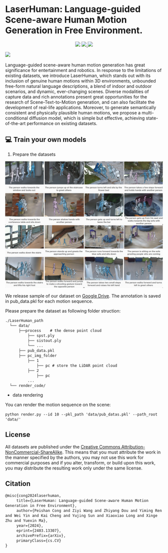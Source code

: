 # LaserHuman: Language-guided Scene-aware Human Motion Generation in Free Environment.

<!-- ### [Project Page](https://4dvlab.github.io/project_page/laserhuman.html) | [Arxiv](https://arxiv.org/pdf/2403.13307.pdf) -->

<p align="center">
  <a href='https://arxiv.org/pdf/2403.13307.pdf'>
    <img src='https://img.shields.io/badge/Arxiv-2312.06553-A42C25?style=flat&logo=arXiv&logoColor=A42C25'></a>
  <a href='https://arxiv.org/pdf/2403.13307.pdf'>
    <img src='https://img.shields.io/badge/Paper-PDF-yellow?style=flat&logo=arXiv&logoColor=yellow'>
  </a>
  <a href='https://4dvlab.github.io/project_page/laserhuman.html'>
  <img src='https://img.shields.io/badge/Project-Page-orange?style=flat&logo=Google%20chrome&logoColor=orange'></a>
  <!-- <a href='https://youtu.be/0a0ZYJgzdWE'>
  <img src='https://img.shields.io/badge/YouTube-Video-EA3323?style=flat&logo=youtube&logoColor=EA3323'></a> -->
  <!-- <a href="" target='_blank'>
    <img src="https://visitor-badge.laobi.icu/badge?page_id=4DVLab.LaserHuman&left_color=gray&right_color=blue">
  </a> -->
</p>
<p float="center">
  <img  width="1000" src="./assets/page1.gif"/>
</p>




Language-guided scene-aware human motion generation has great significance for entertainment and robotics. In response to the limitations of existing datasets, we introduce LaserHuman, which stands out with its inclusion of genuine human motions within 3D environments, unbounded free-form natural language descriptions, a blend of indoor and outdoor scenarios, and dynamic, ever-changing scenes. 
Diverse modalities of capture data and rich annotations present great opportunities for the research of Scene-Text-to-Motion generation, and can also facilitate the development of real-life applications.
Moreover, to generate semantically consistent and physically plausible human motions, we propose a multi-conditional diffusion model, which is simple but effective, achieving state-of-the-art performance on existing datasets. 


## 💻 Train your own models
1. Prepare the datasets
<p float="center">
  <img  width="1000" src="./assets/dataset.png"/>
</p>
We release sample of our dataset on  <a href='https://drive.google.com/drive/folders/1VwU57z4yrlgRgsAEHP2CzN_BPBz6eqIZ?usp=drive_link'>Google Drive</a>.
The annotation is saved in pub_data.pkl for each motion sequence.

Please prepare the dataset as following folder struction:
```
./LaserHuman_path
  └── data/
      ├──process    # the dense point cloud 
          ├── spst.ply
          ├── sistout.ply
          └── ...
      ├── pub_data.pkl      
      ├── pc_img_folder
          ├── 1
              ├── pc # store the LiDAR point cloud
          ├── 2
              ├── pc 
          ...
  └── render_code/
```
* data rendering

You can render the motion sequence on the scene: 
```
python render.py --id 10 --pkl_path 'data/pub_datas.pkl' --path_root 'data/'
```

## License
All datasets are published under the [Creative Commons Attribution-NonCommercial-ShareAlike](https://creativecommons.org/licenses/by-nc-sa/4.0/).
This means that you must attribute the work in the manner specified by the authors, you may not use this work for commercial purposes and if you alter, transform, or build upon this work, you may distribute the resulting work only under the same license. 

## Citation
 ```
@misc{cong2024laserhuman,
      title={LaserHuman: Language-guided Scene-aware Human Motion Generation in Free Environment}, 
      author={Peishan Cong and Ziyi Wang and Zhiyang Dou and Yiming Ren and Wei Yin and Kai Cheng and Yujing Sun and Xiaoxiao Long and Xinge Zhu and Yuexin Ma},
      year={2024},
      eprint={2403.13307},
      archivePrefix={arXiv},
      primaryClass={cs.CV}
}
 ```

